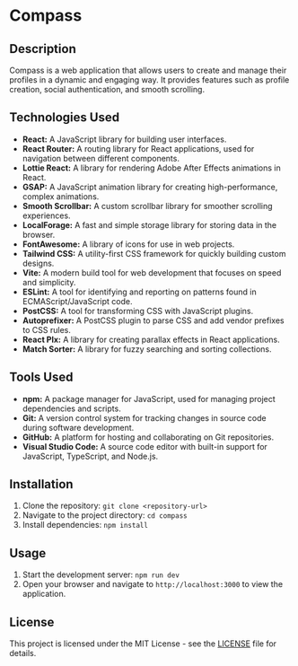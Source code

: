 # Compass

## Description

Compass is a web application that allows users to create and manage their profiles in a dynamic and engaging way. It provides features such as profile creation, social authentication, and smooth scrolling.

## Technologies Used

- **React:** A JavaScript library for building user interfaces.
- **React Router:** A routing library for React applications, used for navigation between different components.
- **Lottie React:** A library for rendering Adobe After Effects animations in React.
- **GSAP:** A JavaScript animation library for creating high-performance, complex animations.
- **Smooth Scrollbar:** A custom scrollbar library for smoother scrolling experiences.
- **LocalForage:** A fast and simple storage library for storing data in the browser.
- **FontAwesome:** A library of icons for use in web projects.
- **Tailwind CSS:** A utility-first CSS framework for quickly building custom designs.
- **Vite:** A modern build tool for web development that focuses on speed and simplicity.
- **ESLint:** A tool for identifying and reporting on patterns found in ECMAScript/JavaScript code.
- **PostCSS:** A tool for transforming CSS with JavaScript plugins.
- **Autoprefixer:** A PostCSS plugin to parse CSS and add vendor prefixes to CSS rules.
- **React Plx:** A library for creating parallax effects in React applications.
- **Match Sorter:** A library for fuzzy searching and sorting collections.

## Tools Used

- **npm:** A package manager for JavaScript, used for managing project dependencies and scripts.
- **Git:** A version control system for tracking changes in source code during software development.
- **GitHub:** A platform for hosting and collaborating on Git repositories.
- **Visual Studio Code:** A source code editor with built-in support for JavaScript, TypeScript, and Node.js.

## Installation

1. Clone the repository: `git clone <repository-url>`
2. Navigate to the project directory: `cd compass`
3. Install dependencies: `npm install`

## Usage

1. Start the development server: `npm run dev`
2. Open your browser and navigate to `http://localhost:3000` to view the application.

## License

This project is licensed under the MIT License - see the [LICENSE](LICENSE) file for details.
